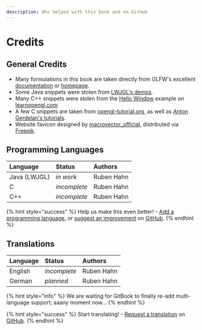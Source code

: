 ```yaml
---
description: Who helped with this book and on GitHub
---
```


# Credits

## General Credits

* Many formulations in this book are taken directly from GLFW's excellent [documentation](https://www.glfw.org/docs/latest) or [homepage](https://www.glfw.org).
* Some Java snippets were stolen from [LWJGL's demos](https://github.com/LWJGL/lwjgl3/tree/master/modules/samples/src/test/java/org/lwjgl/demo/glfw).
* Many C++ snippets were stolen from the [Hello Window](https://learnopengl.com/Getting-started/Hello-Window) example on [learnopengl.com](https://learnopengl.com)
* A few C snippets are taken from [opengl-tutorial.org](https://www.opengl-tutorial.org), as well as [Anton Gerdelan's tutorials](http://antongerdelan.net/opengl).
* Website favicon designed by [macrovector\_official](http://macrovector.com), distributed via [Freepik](https://freepik.com).

## Programming Languages

| Language | Status | Authors |
| :--- | :--- | :--- |
| Java \(LWJGL\) | _in work_ | Ruben Hahn |
| C | _incomplete_ | Ruben Hahn |
| C++ | _incomplete_ | Ruben Hahn |

{% hint style="success" %}
Help us make this even better! - [Add a programming language](https://github.com/DesertCookie/GLFW-in-a-Nutshell/issues/new?assignees=&labels=Language+Addition&template=language-addition.md&title=), or [suggest an improvement](https://github.com/DesertCookie/GLFW-in-a-Nutshell/issues/new?assignees=&labels=&template=improvement.md&title=) on [GitHub](https://github.com/DesertCookie/GLFW-in-a-Nutshell).
{% endhint %}

## Translations

| Language | Status | Authors |
| :--- | :--- | :--- |
| English | _incomplete_ | Ruben Hahn |
| German | _planned_ | Ruben Hahn |

{% hint style="info" %}
We are waiting for GitBook to finally re-add multi-language support; aaany moment now...
{% endhint %}

{% hint style="success" %}
Start translating! - [Request a translation](https://github.com/DesertCookie/GLFW-in-a-Nutshell/issues/new?assignees=&labels=Translation&template=translation.md&title=Translation+to+LANGUAGE) on [GitHub](https://github.com/DesertCookie/GLFW-in-a-Nutshell).
{% endhint %}

